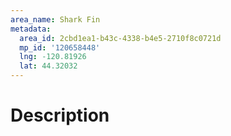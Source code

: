 ```yaml
---
area_name: Shark Fin
metadata:
  area_id: 2cbd1ea1-b43c-4338-b4e5-2710f8c0721d
  mp_id: '120658448'
  lng: -120.81926
  lat: 44.32032
---
```

# Description
